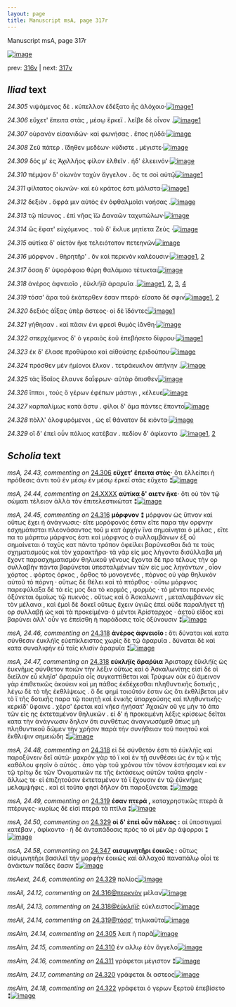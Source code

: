 ```yaml
---
layout: page
title: Manuscript msA, page 317r
---
```


Manuscript msA, page 317r

[![image](http://www.homermultitext.org/iipsrv?OBJ=IIP,1.0&FIF=/project/homer/pyramidal/deepzoom/hmt/vaimg/2017a/VA317RN_0487.tif&WID=100&CVT=JPEG)](http://www.homermultitext.org/ict2/?urn=urn:cite2:hmt:vaimg.2017a:VA317RN_0487)

prev:  [316v](../316v/) | next:  [317v](../317v/)

## *Iliad* text

*24.305* <a id="24.305"/> νιψάμενος δὲ . κύπελλον ἐδέξατο ἧς ἀλόχοιο·[![image](http://www.homermultitext.org/iipsrv?OBJ=IIP,1.0&FIF=/project/homer/pyramidal/deepzoom/hmt/vaimg/2017a/VA317RN_0487.tif&RGN=0.192,0.1914,0.417,0.033&WID=1000&CVT=JPEG)](http://www.homermultitext.org/ict2/?urn=urn:cite2:hmt:vaimg.2017a:VA317RN_0487@0.192,0.1914,0.417,0.033)[1](#msAim_24.14)

*24.306* <a id="24.306"/> εὔχετ' ἔπειτα στὰς , μέσῳ ἕρκεϊ . λεῖβε δὲ οἶνον .[![image](http://www.homermultitext.org/iipsrv?OBJ=IIP,1.0&FIF=/project/homer/pyramidal/deepzoom/hmt/vaimg/2017a/VA317RN_0487.tif&RGN=0.19,0.214,0.426,0.0263&WID=1000&CVT=JPEG)](http://www.homermultitext.org/ict2/?urn=urn:cite2:hmt:vaimg.2017a:VA317RN_0487@0.19,0.214,0.426,0.0263)[1](#msA_24.43)

*24.307* <a id="24.307"/> οὐρανὸν εἰσανιδών· καὶ φωνήσας . ἔπος ηύδᾱ·[![image](http://www.homermultitext.org/iipsrv?OBJ=IIP,1.0&FIF=/project/homer/pyramidal/deepzoom/hmt/vaimg/2017a/VA317RN_0487.tif&RGN=0.191,0.2365,0.4,0.0233&WID=1000&CVT=JPEG)](http://www.homermultitext.org/ict2/?urn=urn:cite2:hmt:vaimg.2017a:VA317RN_0487@0.191,0.2365,0.4,0.0233)

*24.308* <a id="24.308"/> Ζεῦ πάτερ . ἴ̈δηθεν μεδέων· κύδιστε . μέγιστε·[![image](http://www.homermultitext.org/iipsrv?OBJ=IIP,1.0&FIF=/project/homer/pyramidal/deepzoom/hmt/vaimg/2017a/VA317RN_0487.tif&RGN=0.178,0.2545,0.418,0.0263&WID=1000&CVT=JPEG)](http://www.homermultitext.org/ict2/?urn=urn:cite2:hmt:vaimg.2017a:VA317RN_0487@0.178,0.2545,0.418,0.0263)

*24.309* <a id="24.309"/> δός μ' ἐς Ἀχιλλῆος φίλον ἐλθεῖν . ἠδ' ἐλεεινόν·[![image](http://www.homermultitext.org/iipsrv?OBJ=IIP,1.0&FIF=/project/homer/pyramidal/deepzoom/hmt/vaimg/2017a/VA317RN_0487.tif&RGN=0.198,0.2725,0.403,0.0233&WID=1000&CVT=JPEG)](http://www.homermultitext.org/ict2/?urn=urn:cite2:hmt:vaimg.2017a:VA317RN_0487@0.198,0.2725,0.403,0.0233)

*24.310* <a id="24.310"/> πέμψον δ' οἰωνὸν ταχὺν ἄγγελον . ὅς τε σοὶ αὐτῷ[![image](http://www.homermultitext.org/iipsrv?OBJ=IIP,1.0&FIF=/project/homer/pyramidal/deepzoom/hmt/vaimg/2017a/VA317RN_0487.tif&RGN=0.192,0.289,0.406,0.0293&WID=1000&CVT=JPEG)](http://www.homermultitext.org/ict2/?urn=urn:cite2:hmt:vaimg.2017a:VA317RN_0487@0.192,0.289,0.406,0.0293)[1](#msAim_24.15)

*24.311* <a id="24.311"/> φίλτατος οἰωνῶν· καί εὑ κράτος ἐστι μάλιστα·[![image](http://www.homermultitext.org/iipsrv?OBJ=IIP,1.0&FIF=/project/homer/pyramidal/deepzoom/hmt/vaimg/2017a/VA317RN_0487.tif&RGN=0.191,0.3101,0.398,0.0263&WID=1000&CVT=JPEG)](http://www.homermultitext.org/ict2/?urn=urn:cite2:hmt:vaimg.2017a:VA317RN_0487@0.191,0.3101,0.398,0.0263)[1](#msAim_24.16)

*24.312* <a id="24.312"/> δεξιὸν . ὄφρά μιν αὐτὸς ἐν ὀφθαλμοῖσι νοήσας .[![image](http://www.homermultitext.org/iipsrv?OBJ=IIP,1.0&FIF=/project/homer/pyramidal/deepzoom/hmt/vaimg/2017a/VA317RN_0487.tif&RGN=0.191,0.3296,0.412,0.0255&WID=1000&CVT=JPEG)](http://www.homermultitext.org/ict2/?urn=urn:cite2:hmt:vaimg.2017a:VA317RN_0487@0.191,0.3296,0.412,0.0255)

*24.313* <a id="24.313"/> τῷ πίσυνος . ἐπὶ νῆας ἴ̈ω Δαναῶν ταχυπώλων·[![image](http://www.homermultitext.org/iipsrv?OBJ=IIP,1.0&FIF=/project/homer/pyramidal/deepzoom/hmt/vaimg/2017a/VA317RN_0487.tif&RGN=0.189,0.3468,0.415,0.0248&WID=1000&CVT=JPEG)](http://www.homermultitext.org/ict2/?urn=urn:cite2:hmt:vaimg.2017a:VA317RN_0487@0.189,0.3468,0.415,0.0248)

*24.314* <a id="24.314"/> ὣς ἔφατ' εὐχόμενος . τοῦ δ' ἔκλυε μητίετα Ζεύς ·[![image](http://www.homermultitext.org/iipsrv?OBJ=IIP,1.0&FIF=/project/homer/pyramidal/deepzoom/hmt/vaimg/2017a/VA317RN_0487.tif&RGN=0.187,0.3664,0.423,0.0285&WID=1000&CVT=JPEG)](http://www.homermultitext.org/ict2/?urn=urn:cite2:hmt:vaimg.2017a:VA317RN_0487@0.187,0.3664,0.423,0.0285)

*24.315* <a id="24.315"/> αὐτίκα δ' αἰετὸν ῆκε τελειότατον πετεηνῶν[![image](http://www.homermultitext.org/iipsrv?OBJ=IIP,1.0&FIF=/project/homer/pyramidal/deepzoom/hmt/vaimg/2017a/VA317RN_0487.tif&RGN=0.188,0.3859,0.405,0.0225&WID=1000&CVT=JPEG)](http://www.homermultitext.org/ict2/?urn=urn:cite2:hmt:vaimg.2017a:VA317RN_0487@0.188,0.3859,0.405,0.0225)

*24.316* <a id="24.316"/> μόρφνον . θὴρητῆρ' . ὃν καὶ περκνὸν καλέουσιν·[![image](http://www.homermultitext.org/iipsrv?OBJ=IIP,1.0&FIF=/project/homer/pyramidal/deepzoom/hmt/vaimg/2017a/VA317RN_0487.tif&RGN=0.188,0.4039,0.411,0.0233&WID=1000&CVT=JPEG)](http://www.homermultitext.org/ict2/?urn=urn:cite2:hmt:vaimg.2017a:VA317RN_0487@0.188,0.4039,0.411,0.0233)[1](#msA_24.45), [2](#msAil_24.12)

*24.317* <a id="24.317"/> ὅσση δ' ὑψορόφοιο θύρη θαλάμοιο τέτυκται[![image](http://www.homermultitext.org/iipsrv?OBJ=IIP,1.0&FIF=/project/homer/pyramidal/deepzoom/hmt/vaimg/2017a/VA317RN_0487.tif&RGN=0.191,0.4219,0.384,0.0233&WID=1000&CVT=JPEG)](http://www.homermultitext.org/ict2/?urn=urn:cite2:hmt:vaimg.2017a:VA317RN_0487@0.191,0.4219,0.384,0.0233)

*24.318* <a id="24.318"/> ἀνέρος ἀφνειοῖο , ἐϋκλήϊ̄σ ἀραρυῖα .[![image](http://www.homermultitext.org/iipsrv?OBJ=IIP,1.0&FIF=/project/homer/pyramidal/deepzoom/hmt/vaimg/2017a/VA317RN_0487.tif&RGN=0.188,0.4399,0.345,0.0233&WID=1000&CVT=JPEG)](http://www.homermultitext.org/ict2/?urn=urn:cite2:hmt:vaimg.2017a:VA317RN_0487@0.188,0.4399,0.345,0.0233)[1](#msA_24.47), [2](#msA_24.48), [3](#msA_24.46), [4](#msAil_24.13)

*24.319* <a id="24.319"/> τόσσ' ἄρα τοῦ ἑκάτερθεν έσαν πτερά· εἴσατο δέ σφιν[![image](http://www.homermultitext.org/iipsrv?OBJ=IIP,1.0&FIF=/project/homer/pyramidal/deepzoom/hmt/vaimg/2017a/VA317RN_0487.tif&RGN=0.183,0.458,0.43,0.0255&WID=1000&CVT=JPEG)](http://www.homermultitext.org/ict2/?urn=urn:cite2:hmt:vaimg.2017a:VA317RN_0487@0.183,0.458,0.43,0.0255)[1](#msA_24.49), [2](#msAil_24.14)

*24.320* <a id="24.320"/> δεξιὸς ἀΐξας ὑπὲρ ἄστεος· οἰ δὲ ϊδόντες[![image](http://www.homermultitext.org/iipsrv?OBJ=IIP,1.0&FIF=/project/homer/pyramidal/deepzoom/hmt/vaimg/2017a/VA317RN_0487.tif&RGN=0.174,0.4752,0.386,0.027&WID=1000&CVT=JPEG)](http://www.homermultitext.org/ict2/?urn=urn:cite2:hmt:vaimg.2017a:VA317RN_0487@0.174,0.4752,0.386,0.027)[1](#msAim_24.17)

*24.321* <a id="24.321"/> γήθησαν . καὶ πᾶσιν ἐνι φρεσὶ θυμὸς ἰ̈άνθη·[![image](http://www.homermultitext.org/iipsrv?OBJ=IIP,1.0&FIF=/project/homer/pyramidal/deepzoom/hmt/vaimg/2017a/VA317RN_0487.tif&RGN=0.181,0.4955,0.392,0.0263&WID=1000&CVT=JPEG)](http://www.homermultitext.org/ict2/?urn=urn:cite2:hmt:vaimg.2017a:VA317RN_0487@0.181,0.4955,0.392,0.0263)

*24.322* <a id="24.322"/> σπερχόμενος δ' ὁ γεραιὸς ἑοῦ ἐπεβήσετο δίφρου·[![image](http://www.homermultitext.org/iipsrv?OBJ=IIP,1.0&FIF=/project/homer/pyramidal/deepzoom/hmt/vaimg/2017a/VA317RN_0487.tif&RGN=0.175,0.5135,0.422,0.0278&WID=1000&CVT=JPEG)](http://www.homermultitext.org/ict2/?urn=urn:cite2:hmt:vaimg.2017a:VA317RN_0487@0.175,0.5135,0.422,0.0278)[1](#msAim_24.18)

*24.323* <a id="24.323"/> ἐκ δ' ἔλασε προθύροιο καὶ αἰθούσης ἐριδούπου·[![image](http://www.homermultitext.org/iipsrv?OBJ=IIP,1.0&FIF=/project/homer/pyramidal/deepzoom/hmt/vaimg/2017a/VA317RN_0487.tif&RGN=0.175,0.5323,0.426,0.0255&WID=1000&CVT=JPEG)](http://www.homermultitext.org/ict2/?urn=urn:cite2:hmt:vaimg.2017a:VA317RN_0487@0.175,0.5323,0.426,0.0255)

*24.324* <a id="24.324"/> πρόσθεν μὲν ἡμίονοι ἕλκον . τετράκυκλον ἀπήνην .[![image](http://www.homermultitext.org/iipsrv?OBJ=IIP,1.0&FIF=/project/homer/pyramidal/deepzoom/hmt/vaimg/2017a/VA317RN_0487.tif&RGN=0.17,0.5526,0.435,0.024&WID=1000&CVT=JPEG)](http://www.homermultitext.org/ict2/?urn=urn:cite2:hmt:vaimg.2017a:VA317RN_0487@0.17,0.5526,0.435,0.024)

*24.325* <a id="24.325"/> τὰς Ϊδαῖος ἔλαυνε δαΐφρων· αὐτὰρ ὄπισθεν[![image](http://www.homermultitext.org/iipsrv?OBJ=IIP,1.0&FIF=/project/homer/pyramidal/deepzoom/hmt/vaimg/2017a/VA317RN_0487.tif&RGN=0.177,0.5713,0.407,0.024&WID=1000&CVT=JPEG)](http://www.homermultitext.org/ict2/?urn=urn:cite2:hmt:vaimg.2017a:VA317RN_0487@0.177,0.5713,0.407,0.024)

*24.326* <a id="24.326"/> ἵπποι , τοὺς ὃ γέρων ἐφέπων μάστιγι , κέλευε[![image](http://www.homermultitext.org/iipsrv?OBJ=IIP,1.0&FIF=/project/homer/pyramidal/deepzoom/hmt/vaimg/2017a/VA317RN_0487.tif&RGN=0.175,0.5878,0.403,0.0255&WID=1000&CVT=JPEG)](http://www.homermultitext.org/ict2/?urn=urn:cite2:hmt:vaimg.2017a:VA317RN_0487@0.175,0.5878,0.403,0.0255)

*24.327* <a id="24.327"/> καρπαλίμως κατὰ ἄστυ . φίλοι δ' ἅμα πάντες ἕποντο[![image](http://www.homermultitext.org/iipsrv?OBJ=IIP,1.0&FIF=/project/homer/pyramidal/deepzoom/hmt/vaimg/2017a/VA317RN_0487.tif&RGN=0.183,0.6074,0.436,0.0255&WID=1000&CVT=JPEG)](http://www.homermultitext.org/ict2/?urn=urn:cite2:hmt:vaimg.2017a:VA317RN_0487@0.183,0.6074,0.436,0.0255)

*24.328* <a id="24.328"/> πὸλλ' ὀλοφυρόμενοι , ὡς εἲ θάνατον δὲ κιόντα·[![image](http://www.homermultitext.org/iipsrv?OBJ=IIP,1.0&FIF=/project/homer/pyramidal/deepzoom/hmt/vaimg/2017a/VA317RN_0487.tif&RGN=0.186,0.6246,0.406,0.0263&WID=1000&CVT=JPEG)](http://www.homermultitext.org/ict2/?urn=urn:cite2:hmt:vaimg.2017a:VA317RN_0487@0.186,0.6246,0.406,0.0263)

*24.329* <a id="24.329"/> οἳ δ' ἐπεὶ οὖν πόλιος κατέβαν . πεδίον δ' ἀφίκοντο .[![image](http://www.homermultitext.org/iipsrv?OBJ=IIP,1.0&FIF=/project/homer/pyramidal/deepzoom/hmt/vaimg/2017a/VA317RN_0487.tif&RGN=0.181,0.6434,0.432,0.03&WID=1000&CVT=JPEG)](http://www.homermultitext.org/ict2/?urn=urn:cite2:hmt:vaimg.2017a:VA317RN_0487@0.181,0.6434,0.432,0.03)[1](#msAext_24.6), [2](#msA_24.50)

## *Scholia* text

*msA, 24.43, commenting on* [24.306](#24.306)  <a id="msA_24.43"/> **εὔχετ' ἔπειτα στὰς·** ὅτι ἐλλείπει ἡ πρόθεσις ἀντι τοῦ ἐν μέσῳ ἐν μέσῳ έρκεϊ στὰς εὔχετο ⁑[![image](http://www.homermultitext.org/iipsrv?OBJ=IIP,1.0&FIF=/project/homer/pyramidal/deepzoom/hmt/vaimg/2017a/VA317RN_0487.tif&RGN=0.185,0.0736,0.509,0.0345&WID=1000&CVT=JPEG)](http://www.homermultitext.org/ict2/?urn=urn:cite2:hmt:vaimg.2017a:VA317RN_0487@0.185,0.0736,0.509,0.0345)

*msA, 24.44, commenting on* [24.XXXX](#24.XXXX)  <a id="msA_24.44"/> **αὐτίκα δ' αιετν ῆκε·** ὅτι οὐ τὸν τῷ σώματι τέλειον ἀλλὰ τὸν ἐπιτελεστικώτατ ⁑[![image](http://www.homermultitext.org/iipsrv?OBJ=IIP,1.0&FIF=/project/homer/pyramidal/deepzoom/hmt/vaimg/2017a/VA317RN_0487.tif&RGN=0.611,0.3431,0.209,0.039&WID=1000&CVT=JPEG)](http://www.homermultitext.org/ict2/?urn=urn:cite2:hmt:vaimg.2017a:VA317RN_0487@0.611,0.3431,0.209,0.039)

*msA, 24.45, commenting on* [24.316](#24.316)  <a id="msA_24.45"/> **μόρφνον ⁑** μόρφνον ὡς ὕπνον καὶ οὕτως ἔχει ἡ ἀνάγνωσις· εἴτε μορόφονός ἐστιν εἴτε παρα τὴν ορφνην εσχημάτισται πλεονάσαντος τοῦ μ κατ ἀρχὴν ἵνα σημαίνηται ὁ μέλας , εἴτε πα το μάρπτω μάρφνος ἐστι καὶ μόρφνος ὁ συλλαμβάνων ἐξ οῦ σημαίνεται ὁ ταχὺς κατ πάντα τρόπον ὀφείλει βαρύνεσθαι διά τε τοὺς σχηματισμοὺς καὶ τὸν χαρακτῆρα· τὰ γὰρ εἰς μος λήγοντα δισύλλαβα μὴ ἔχοντ παρασχηματισμὸν θηλυκοῦ γένους ἔχοντα δὲ προ τέλους τὴν ορ συλλαβὴν πάντα βαρύνεται ὑπεσταλμένων τῶν εἰς μος ληγόντων , οἷον χόρτος . φόρτος όρκος , ὄρθος τὸ μονογενές , πόρνος οὐ γὰρ θηλυκὸν αὐτοῦ τὸ πόρνη · οὕτως δὲ θέλει καὶ τὸ πτόρθος · οὕτω μόρφνος παρεφύλαξα δὲ τὰ εἰς μος δια τὸ κορμός , φορμός · τὸ μέντοι περκνός ὀξύνεται ὁμοίως τῷ πυκνὸς . οὕτως καὶ ὁ Ἀσκαλωνιτ , μεταλαμβάνων εἰς τὸν μέλανα , καὶ ἐμοὶ δὲ δοκεῖ οὕτως ἔχειν ὑγιῶς ἐπεὶ οὐδε παραλήγετ τῇ ορ συλλαβῇ ὡς καὶ τὰ προκείμένα· ὁ μέντοι Ἀρίσταρχος · ἀετοῦ εῖδος καὶ βαρύνει ἀλλ' οὖν γε ἐπείσθη ἡ παράδοσις τοῖς ὀξύνουσιν ⁑[![image](http://www.homermultitext.org/iipsrv?OBJ=IIP,1.0&FIF=/project/homer/pyramidal/deepzoom/hmt/vaimg/2017a/VA317RN_0487.tif&RGN=0.17,0.3799,0.65,0.3236&WID=1000&CVT=JPEG)](http://www.homermultitext.org/ict2/?urn=urn:cite2:hmt:vaimg.2017a:VA317RN_0487@0.17,0.3799,0.65,0.3236)

*msA, 24.46, commenting on* [24.318](#24.318)  <a id="msA_24.46"/> **ἀνέρος ἀφνειοῖο :** ὅτι δύναται καὶ κατα σύνθεσιν ἐυκλήϊς εὐεπίκλειστος χωρὶς δὲ τῷ ἀραρυῖα . δύναται δὲ καὶ κατα συναλιφὴν εὖ ταῖς κλισὶν ἀραρυῖα ⁑[![image](http://www.homermultitext.org/iipsrv?OBJ=IIP,1.0&FIF=/project/homer/pyramidal/deepzoom/hmt/vaimg/2017a/VA317RN_0487.tif&RGN=0.17,0.6862,0.65,0.0278&WID=1000&CVT=JPEG)](http://www.homermultitext.org/ict2/?urn=urn:cite2:hmt:vaimg.2017a:VA317RN_0487@0.17,0.6862,0.65,0.0278)

*msA, 24.47, commenting on* [24.318](#24.318)  <a id="msA_24.47"/> **εὐκλήϊς ἄραῥύια** Ἀρισταρχ ἐϋκλήϊς ὡς ἐυκνῆμις σύνθετον ποιῶν τὴν λέξιν οὕτως καὶ ὁ Ἀσκαλωνίτης εἰσὶ δὲ οἳ διεῖλον εὖ κληϊσ' ἄραρυῖα οἷς συγκαττίθεται καὶ Τρύφων οὐκ εῦ ἄμεινον γὰρ ἐπιθετικῶς ἀκούειν καὶ μη πάθος ἐκδέχεσθαι πληθυντικῆς δοτικῆς , λέγω δὲ τὸ τῆς ἐκθλίψεως . ὃ δε φημὶ τοιοῦτόν ἐστιν ὡς ὅτι ἐκθλίβεται μὲν τὸ ϊ τῆς δοτικῆς παρα τῷ ποιητῇ καὶ ἑνικῆς ὑπαρχούσης καὶ πληθυντικῆς· κερκίδ' ὕφαινε . χέρσ' ἐρεται καὶ νῆεσ ἡγήσατ' Ἀχαιῶν οὔ γε μὴν τὸ ἀπο τῶν εἰς ης ἐκτεταμένον θηλυκῶν . εἰ δ' ἡ προκειμένη λέξις κρίσεως δεῖται κατα τὴν ἀνάγνωσιν δηλον ὅτι συνθέτως ἀναγνωσόμεθ ὅπως μὴ πληθυντικοῦ δῶμεν τὴν χρῆσιν παρὰ τὴν συνήθειαν τοῦ ποιητοῦ καὶ ἔκθλιψιν σημειώδη ⁑[![image](http://www.homermultitext.org/iipsrv?OBJ=IIP,1.0&FIF=/project/homer/pyramidal/deepzoom/hmt/vaimg/2017a/VA317RN_0487.tif&RGN=0.17,0.7005,0.65,0.0841&WID=1000&CVT=JPEG)](http://www.homermultitext.org/ict2/?urn=urn:cite2:hmt:vaimg.2017a:VA317RN_0487@0.17,0.7005,0.65,0.0841)

*msA, 24.48, commenting on* [24.318](#24.318)  <a id="msA_24.48"/> εἰ δὲ σύνθετόν ἐστι τὸ ἐϋκλήϊς καὶ παροξύνειν δεῖ αὐτὼ· μακρὸν γὰρ τὸ ϊ καὶ ἐν τῇ συνθέσει ὡς ἐν τῷ κ τῆς καθόλου φησὶν ὁ αὐτός . ἀπο γὰρ τοῦ χρόνου τὸν τόνον ἐστήσαμεν καὶ εν τῷ τρίτῳ δε τῶν Ὀνοματικῶν πε τῆς ἐκτάσεως αὐτῶν ταῦτα φησὶν · ἄλλως τε· εἰ ἐπιζητοῦσιν ἐκτεταμένον τὸ ϊ ἔχουσιν ἐν τῷ ἐϋκνήμις μελαμψήφις . καὶ εἰ τοῦτο φησὶ δῆλον ὅτι παροξύνεται ⁑[![image](http://www.homermultitext.org/iipsrv?OBJ=IIP,1.0&FIF=/project/homer/pyramidal/deepzoom/hmt/vaimg/2017a/VA317RN_0487.tif&RGN=0.162,0.768,0.655,0.0556&WID=1000&CVT=JPEG)](http://www.homermultitext.org/ict2/?urn=urn:cite2:hmt:vaimg.2017a:VA317RN_0487@0.162,0.768,0.655,0.0556)

*msA, 24.49, commenting on* [24.319](#24.319)  <a id="msA_24.49"/> **έσαν πτερά ,** καταχρηστικῶς πτερὰ ἃ πτέρυγες· κυρίως δὲ εἰσὶ πτερὰ τὰ πτίλα ⁑[![image](http://www.homermultitext.org/iipsrv?OBJ=IIP,1.0&FIF=/project/homer/pyramidal/deepzoom/hmt/vaimg/2017a/VA317RN_0487.tif&RGN=0.1761,0.8047,0.6450,0.02545&WID=1000&CVT=JPEG)](http://www.homermultitext.org/ict2/?urn=urn:cite2:hmt:vaimg.2017a:VA317RN_0487@0.1761,0.8047,0.6450,0.02545)

*msA, 24.50, commenting on* [24.329](#24.329)  <a id="msA_24.50"/> **οἰ δ' ἐπεὶ οὖν πόλεος :** αἱ ὑποστιγμαὶ κατέβαν , άφίκοντο · ἡ δὲ ἀνταπάδοσις πρὸς τὸ οἱ μὲν ὰρ άψορροι ⁑[![image](http://www.homermultitext.org/iipsrv?OBJ=IIP,1.0&FIF=/project/homer/pyramidal/deepzoom/hmt/vaimg/2017a/VA317RN_0487.tif&RGN=0.1691,0.8196,0.6225,0.02324&WID=1000&CVT=JPEG)](http://www.homermultitext.org/ict2/?urn=urn:cite2:hmt:vaimg.2017a:VA317RN_0487@0.1691,0.8196,0.6225,0.02324)

*msA, 24.58, commenting on* [24.347](#24.347)  <a id="msA_24.58"/> **αισυμνητῆρι ἐοικῶς :** οὕτως αἰσυμνητῆρι βασιλεῖ τὴν μορφὴν ἐοικώς καὶ ἀλλαχοῦ παναπάλῳ οἷοί τε ἀνάκτων παῖδες ἔασιν ⁑[![image](http://www.homermultitext.org/iipsrv?OBJ=IIP,1.0&FIF=/project/homer/pyramidal/deepzoom/hmt/vaimg/2017a/VA317VN_0819.tif&RGN=0.2185,0.6723,0.2137,0.06086&WID=1000&CVT=JPEG)](http://www.homermultitext.org/ict2/?urn=urn:cite2:hmt:vaimg.2017a:VA317VN_0819@0.2185,0.6723,0.2137,0.06086)

*msAext, 24.6, commenting on* [24.329](#24.329)  <a id="msAext_24.6"/> πολίος[![image](http://www.homermultitext.org/iipsrv?OBJ=IIP,1.0&FIF=/project/homer/pyramidal/deepzoom/hmt/vaimg/2017a/VA317RN_0487.tif&RGN=0.832,0.6426,0.066,0.0443&WID=1000&CVT=JPEG)](http://www.homermultitext.org/ict2/?urn=urn:cite2:hmt:vaimg.2017a:VA317RN_0487@0.832,0.6426,0.066,0.0443)

*msAil, 24.12, commenting on* [24.316@περκνὸν](#24.316@περκνὸν)  <a id="msAil_24.12"/> μέλαν[![image](http://www.homermultitext.org/iipsrv?OBJ=IIP,1.0&FIF=/project/homer/pyramidal/deepzoom/hmt/vaimg/2017a/VA317RN_0487.tif&RGN=0.444,0.4024,0.046,0.0128&WID=1000&CVT=JPEG)](http://www.homermultitext.org/ict2/?urn=urn:cite2:hmt:vaimg.2017a:VA317RN_0487@0.444,0.4024,0.046,0.0128)

*msAil, 24.13, commenting on* [24.318@ἐϋκλήϊ̄ς](#24.318@ἐϋκλήϊ̄ς)  <a id="msAil_24.13"/> εύκλειστος[![image](http://www.homermultitext.org/iipsrv?OBJ=IIP,1.0&FIF=/project/homer/pyramidal/deepzoom/hmt/vaimg/2017a/VA317RN_0487.tif&RGN=0.368,0.4362,0.055,0.012&WID=1000&CVT=JPEG)](http://www.homermultitext.org/ict2/?urn=urn:cite2:hmt:vaimg.2017a:VA317RN_0487@0.368,0.4362,0.055,0.012)

*msAil, 24.14, commenting on* [24.319@τόσσ'](#24.319@τόσσ')  <a id="msAil_24.14"/> τηλικαῦτα[![image](http://www.homermultitext.org/iipsrv?OBJ=IIP,1.0&FIF=/project/homer/pyramidal/deepzoom/hmt/vaimg/2017a/VA317RN_0487.tif&RGN=0.18,0.455,0.056,0.0135&WID=1000&CVT=JPEG)](http://www.homermultitext.org/ict2/?urn=urn:cite2:hmt:vaimg.2017a:VA317RN_0487@0.18,0.455,0.056,0.0135)

*msAim, 24.14, commenting on* [24.305](#24.305)  <a id="msAim_24.14"/> λειπ ἡ παρᾶ[![image](http://www.homermultitext.org/iipsrv?OBJ=IIP,1.0&FIF=/project/homer/pyramidal/deepzoom/hmt/vaimg/2017a/VA317RN_0487.tif&RGN=0.603,0.1937,0.061,0.0293&WID=1000&CVT=JPEG)](http://www.homermultitext.org/ict2/?urn=urn:cite2:hmt:vaimg.2017a:VA317RN_0487@0.603,0.1937,0.061,0.0293)

*msAim, 24.15, commenting on* [24.310](#24.310)  <a id="msAim_24.15"/> ἐν αλλῳ ἐὸν ἄγγελο[![image](http://www.homermultitext.org/iipsrv?OBJ=IIP,1.0&FIF=/project/homer/pyramidal/deepzoom/hmt/vaimg/2017a/VA317RN_0487.tif&RGN=0.597,0.2853,0.102,0.027&WID=1000&CVT=JPEG)](http://www.homermultitext.org/ict2/?urn=urn:cite2:hmt:vaimg.2017a:VA317RN_0487@0.597,0.2853,0.102,0.027)

*msAim, 24.16, commenting on* [24.311](#24.311)  <a id="msAim_24.16"/> γράφεται μέγιστον ⁑[![image](http://www.homermultitext.org/iipsrv?OBJ=IIP,1.0&FIF=/project/homer/pyramidal/deepzoom/hmt/vaimg/2017a/VA317RN_0487.tif&RGN=0.595,0.3131,0.08,0.024&WID=1000&CVT=JPEG)](http://www.homermultitext.org/ict2/?urn=urn:cite2:hmt:vaimg.2017a:VA317RN_0487@0.595,0.3131,0.08,0.024)

*msAim, 24.17, commenting on* [24.320](#24.320)  <a id="msAim_24.17"/> γράφεται δι αστεος[![image](http://www.homermultitext.org/iipsrv?OBJ=IIP,1.0&FIF=/project/homer/pyramidal/deepzoom/hmt/vaimg/2017a/VA317RN_0487.tif&RGN=0.557,0.4775,0.056,0.0203&WID=1000&CVT=JPEG)](http://www.homermultitext.org/ict2/?urn=urn:cite2:hmt:vaimg.2017a:VA317RN_0487@0.557,0.4775,0.056,0.0203)

*msAim, 24.18, commenting on* [24.322](#24.322)  <a id="msAim_24.18"/> γράφεται ὁ γερων ξερτοῦ ἐπεβίσετο ⁑[![image](http://www.homermultitext.org/iipsrv?OBJ=IIP,1.0&FIF=/project/homer/pyramidal/deepzoom/hmt/vaimg/2017a/VA317RN_0487.tif&RGN=0.586,0.5075,0.031,0.0631&WID=1000&CVT=JPEG)](http://www.homermultitext.org/ict2/?urn=urn:cite2:hmt:vaimg.2017a:VA317RN_0487@0.586,0.5075,0.031,0.0631)